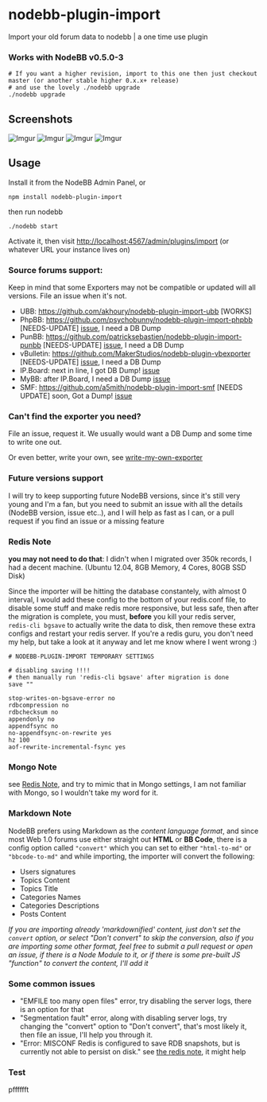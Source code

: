 nodebb-plugin-import
=========
Import your old forum data to nodebb | a one time use plugin

### Works with NodeBB v0.5.0-3
```
# If you want a higher revision, import to this one then just checkout master (or another stable higher 0.x.x+ release)
# and use the lovely ./nodebb upgrade
./nodebb upgrade

```

## Screenshots

![Imgur](http://i.imgur.com/aPbBTza.png)
![Imgur](http://i.imgur.com/SzHVU2Z.png)
![Imgur](http://i.imgur.com/uHzPvgd.png)
![Imgur](http://i.imgur.com/soRHXM3.png)

## Usage

Install it from the NodeBB Admin Panel, or
```
npm install nodebb-plugin-import
```
then run nodebb
```
./nodebb start
```
Activate it, then visit
[http://localhost:4567/admin/plugins/import](http://localhost:4567/admin/plugins/import)
(or whatever URL your instance lives on)

### Source forums support:

Keep in mind that some Exporters may not be compatible or updated will all versions. File an issue when it's not.

* UBB: https://github.com/akhoury/nodebb-plugin-import-ubb [WORKS]
* PhpBB: https://github.com/psychobunny/nodebb-plugin-import-phpbb [NEEDS-UPDATE] [issue](https://github.com/psychobunny/nodebb-plugin-import-phpbb/issues/1), I need a DB Dump
* PunBB: https://github.com/patricksebastien/nodebb-plugin-import-punbb [NEEDS-UPDATE] [issue](https://github.com/patricksebastien/nodebb-plugin-import-punbb/issues/1), I need a DB Dump
* vBulletin: https://github.com/MakerStudios/nodebb-plugin-vbexporter [NEEDS-UPDATE] [issue](https://github.com/MakerStudios/nodebb-plugin-vbexporter/issues/2), I need a DB Dump
* IP.Board: next in line, I got DB Dump! [issue](https://github.com/akhoury/nodebb-plugin-import/issues/34)
* MyBB: after IP.Board, I need a DB Dump [issue](https://github.com/akhoury/nodebb-plugin-import/issues/35)
* SMF: https://github.com/a5mith/nodebb-plugin-import-smf [NEEDS UPDATE] soon, Got a Dump! [issue](https://github.com/akhoury/nodebb-plugin-import/issues/33)

### Can't find the exporter you need?
File an issue, request it. We usually would want a DB Dump and some time to write one out.

Or even better, write your own, see [write-my-own-exporter](./write-my-own-exporter.md)

### Future versions support
I will try to keep supporting future NodeBB versions, since it's still very young and I'm a fan,
but you need to submit an issue with all the details (NodeBB version, issue etc..), and I will help as fast as I can, or a pull request if you find an issue or a missing feature

### Redis Note
__you may not need to do that__: I didn't when I migrated over 350k records, I had a decent machine. (Ubuntu 12.04, 8GB Memory, 4 Cores, 80GB SSD Disk)

Since the importer will be hitting the database constantely, with almost 0 interval, I would add these config to the bottom of your redis.conf file, to disable some stuff and make redis more responsive, but less safe, then after the migration is complete, you must, __before__ you kill your redis server, ```redis-cli bgsave``` to actually write the data to disk, then remove these extra configs and restart your redis server.
If you're a redis guru, you don't need my help, but take a look at it anyway and let me know where I went wrong :)
```
# NODEBB-PLUGIN-IMPORT TEMPORARY SETTINGS

# disabling saving !!!!
# then manually run 'redis-cli bgsave' after migration is done
save ""

stop-writes-on-bgsave-error no
rdbcompression no
rdbchecksum no
appendonly no
appendfsync no
no-appendfsync-on-rewrite yes
hz 100
aof-rewrite-incremental-fsync yes
```

### Mongo Note

see [Redis Note](https://github.com/akhoury/nodebb-plugin-import#redis-note), and try to mimic that in Mongo settings, I am not familiar with Mongo, so I wouldn't take my word for it.

### Markdown Note

NodeBB prefers using Markdown as the *content language format*, and since most Web 1.0 forums use either straight out __HTML__ or __BB Code__, there is a config option called `"convert"` which you can set to either `"html-to-md"` or `"bbcode-to-md"` and  while importing, the importer will convert the following:

- Users signatures
- Topics Content
- Topics Title
- Categories Names
- Categories Descriptions
- Posts Content

*If you are importing already 'markdownified' content, just don't set the `convert` option, or select "Don't convert" to skip the conversion, also if you are importing some other format, feel free to submit a pull request or open an issue, if there is a Node Module to it, or if there is some pre-built JS "function" to convert the content, I'll add it*

### Some common issues</h4>

* "EMFILE too many open files" error, try disabling the server logs, there is an option for that
* "Segmentation fault" error, along with disabling server logs, try changing the "convert" option to "Don't convert", that's most likely it, then file an issue, I'll help you through it.
* "Error: MISCONF Redis is configured to save RDB snapshots, but is currently not able to persist on disk." see [the redis note](https://github.com/akhoury/nodebb-plugin-import#redis-note), it might help

### Test

pfffffft

